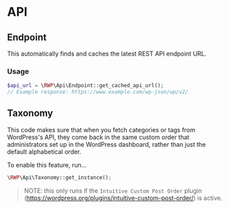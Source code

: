 # API

## Endpoint

This automatically finds and caches the latest REST API endpoint URL.

### Usage

```php
$api_url = \RWP\Api\Endpoint::get_cached_api_url();
// Example response: https://www.example.com/wp-json/wp/v2/
```

## Taxonomy

This code makes sure that when you fetch categories or tags from WordPress's API, they come back in the same custom order that administrators set up in the WordPress dashboard, rather than just the default alphabetical order.

To enable this feature, run...

```php
\RWP\Api\Taxonomy::get_instance();
```

> NOTE: this only runs if the `Intuitive Custom Post Order` plugin (https://wordpress.org/plugins/intuitive-custom-post-order/) is active.